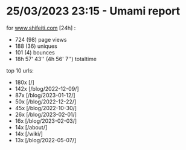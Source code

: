 # 25/03/2023 23:15 - Umami report
for www.shifeiti.com [24h] :

 - 724 (98) page views
 - 188 (36) uniques
 - 101 (4) bounces
 - 18h 57' 43'' (4h 56' 7'') totaltime


top 10 urls:
 - 180x [/]
 - 142x [/blog/2022-12-09/]
 - 87x [/blog/2023-01-12/]
 - 50x [/blog/2022-12-22/]
 - 45x [/blog/2022-10-30/]
 - 26x [/blog/2023-02-01/]
 - 16x [/blog/2023-02-03/]
 - 14x [/about/]
 - 14x [/wiki/]
 - 13x [/blog/2022-05-07/]


